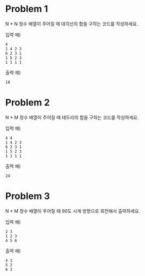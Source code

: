 # Problem 1

N \* N 정수 배열이 주어질 때 대각선의 합을 구하는 코드를 작성하세요.

입력 예)

```
4
1 4 2 3
6 2 3 1
1 5 2 3
1 1 1 1
```

출력 예)

```
18
```

# Problem 2

N \* M 정수 배열이 주어질 때 테두리의 합을 구하는 코드를 작성하세요.

입력 예)

```
4 4
1 4 2 3
6 2 3 1
1 5 2 3
1 1 1 1
```

출력 예)

```
24
```

# Problem 3

N \* M 정수 배열이 주어질 때 90도 시계 방향으로 회전해서 출력하세요.

입력 예)

```
2 3
1 2 3
4 5 6
```

출력 예)

```
4 1
5 2
6 3
```
